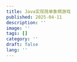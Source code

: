 ```yaml
---
title: Java实现简单象棋游戏
published: 2025-04-11
description: ''
image: ''
tags: []
category: ''
draft: false 
lang: ''
---
```

